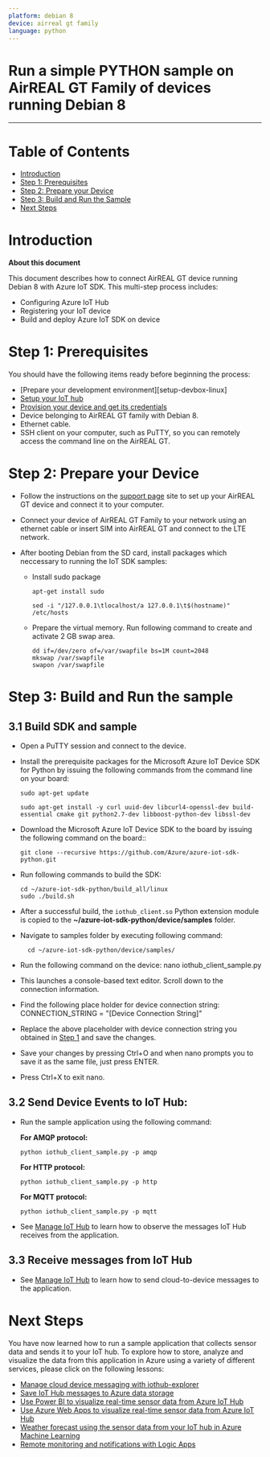 ```yaml
---
platform: debian 8
device: airreal gt family
language: python
---
```


Run a simple PYTHON sample on AirREAL GT Family of devices running Debian 8
===
---

# Table of Contents

-   [Introduction](#Introduction)
-   [Step 1: Prerequisites](#Prerequisites)
-   [Step 2: Prepare your Device](#PrepareDevice)
-   [Step 3: Build and Run the Sample](#Build)
-   [Next Steps](#NextSteps)

<a name="Introduction"></a>
# Introduction

**About this document**

This document describes how to connect AirREAL GT device running Debian 8 with Azure IoT SDK. This multi-step process includes:
-   Configuring Azure IoT Hub
-   Registering your IoT device
-   Build and deploy Azure IoT SDK on device

<a name="Prerequisites"></a>
# Step 1: Prerequisites

You should have the following items ready before beginning the process:

-   [Prepare your development environment][setup-devbox-linux]
-   [Setup your IoT hub][lnk-setup-iot-hub]
-   [Provision your device and get its credentials][lnk-manage-iot-hub]
-   Device belonging to AirREAL GT family with Debian 8.
-   Ethernet cable.
-   SSH client on your computer, such as PuTTY, so you can remotely access the command line on the AirREAL GT.

<a name="PrepareDevice"></a>
# Step 2: Prepare your Device

-   Follow the instructions on the [support page](http://www.mi-j.co.jp/support) site to set up your AirREAL GT device and connect it to your computer.
-   Connect your device of AirREAL GT Family to your network using an ethernet cable or insert SIM into AirREAL GT and connect to the LTE network.
-   After booting Debian from the SD card, install packages which neccessary to running the IoT SDK samples:

    -   Install sudo package

            apt-get install sudo

            sed -i "/127.0.0.1\tlocalhost/a 127.0.0.1\t$(hostname)" /etc/hosts

    -   Prepare the virtual memory. Run following command to create and activate 2 GB swap area.

            dd if=/dev/zero of=/var/swapfile bs=1M count=2048
            mkswap /var/swapfile
            swapon /var/swapfile

<a name="Build"></a>
# Step 3: Build and Run the sample

<a name="Load"></a>
## 3.1 Build SDK and sample

-   Open a PuTTY session and connect to the device.

-   Install the prerequisite packages for the Microsoft Azure IoT Device SDK for Python by issuing the following commands from the command line on your board:

        sudo apt-get update

        sudo apt-get install -y curl uuid-dev libcurl4-openssl-dev build-essential cmake git python2.7-dev libboost-python-dev libssl-dev

-   Download the Microsoft Azure IoT Device SDK to the board by issuing the following command on the board::

        git clone --recursive https://github.com/Azure/azure-iot-sdk-python.git

-   Run following commands to build the SDK:

        cd ~/azure-iot-sdk-python/build_all/linux
	    sudo ./build.sh    

-   After a successful build, the `iothub_client.so` Python extension module is copied to the **~/azure-iot-sdk-python/device/samples** folder.

- Navigate to samples folder by executing following command:

        cd ~/azure-iot-sdk-python/device/samples/

-   Run the following command on the device:
         nano iothub_client_sample.py

-   This launches a console-based text editor. Scroll down to the
    connection information.

-   Find the following place holder for device connection string:
        CONNECTION_STRING = "[Device Connection String]"

-   Replace the above placeholder with device connection string you obtained in [Step 1](#Prerequisites) and save the changes.


-   Save your changes by pressing Ctrl+O and when nano prompts you to save it as the same file, just press ENTER.

-   Press Ctrl+X to exit nano.

## 3.2 Send Device Events to IoT Hub:

-   Run the sample application using the following command:

    **For AMQP protocol:**

        python iothub_client_sample.py -p amqp

    **For HTTP protocol:**

        python iothub_client_sample.py -p http

    **For MQTT protocol:**

        python iothub_client_sample.py -p mqtt

-   See [Manage IoT Hub][lnk-manage-iot-hub] to learn how to observe the messages IoT Hub receives from the application.

## 3.3 Receive messages from IoT Hub

-   See [Manage IoT Hub][lnk-manage-iot-hub] to learn how to send cloud-to-device messages to the application.

<a name="NextSteps"></a>
# Next Steps

You have now learned how to run a sample application that collects sensor data and sends it to your IoT hub. To explore how to store, analyze and visualize the data from this application in Azure using a variety of different services, please click on the following lessons:

-   [Manage cloud device messaging with iothub-explorer]
-   [Save IoT Hub messages to Azure data storage]
-   [Use Power BI to visualize real-time sensor data from Azure IoT Hub]
-   [Use Azure Web Apps to visualize real-time sensor data from Azure IoT Hub]
-   [Weather forecast using the sensor data from your IoT hub in Azure Machine Learning]
-   [Remote monitoring and notifications with Logic Apps]   

[Manage cloud device messaging with iothub-explorer]: https://docs.microsoft.com/en-us/azure/iot-hub/iot-hub-explorer-cloud-device-messaging
[Save IoT Hub messages to Azure data storage]: https://docs.microsoft.com/en-us/azure/iot-hub/iot-hub-store-data-in-azure-table-storage
[Use Power BI to visualize real-time sensor data from Azure IoT Hub]: https://docs.microsoft.com/en-us/azure/iot-hub/iot-hub-live-data-visualization-in-power-bi
[Use Azure Web Apps to visualize real-time sensor data from Azure IoT Hub]: https://docs.microsoft.com/en-us/azure/iot-hub/iot-hub-live-data-visualization-in-web-apps
[Weather forecast using the sensor data from your IoT hub in Azure Machine Learning]: https://docs.microsoft.com/en-us/azure/iot-hub/iot-hub-weather-forecast-machine-learning
[Remote monitoring and notifications with Logic Apps]: https://docs.microsoft.com/en-us/azure/iot-hub/iot-hub-monitoring-notifications-with-azure-logic-apps
[setup-devbox-python]: https://github.com/Azure/azure-iot-device-ecosystem/blob/master/get_started/python-devbox-setup.md
[lnk-setup-iot-hub]: ../setup_iothub.md
[lnk-manage-iot-hub]: ../manage_iot_hub.md
